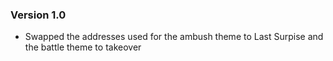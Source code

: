 
### Version 1.0

- Swapped the addresses used for the ambush theme to Last Surpise and the battle theme to takeover


